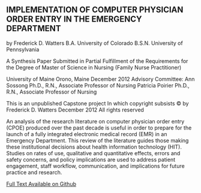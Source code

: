 ## IMPLEMENTATION OF COMPUTER PHYSICIAN ORDER ENTRY IN THE EMERGENCY DEPARTMENT 

by
Frederick D. Watters
B.A. University of Colorado
B.S.N. University of Pennsylvania

A Synthesis Paper
Submitted in Partial Fulfillment of the 
Requirements for the Degree of
Master of Science in Nursing 
(Family Nurse Practitioner)

University of Maine
Orono, Maine
December 2012
Advisory Committee:
Ann Sossong Ph.D., R.N., Associate Professor of Nursing
Patricia Poirier Ph.D., R.N., Associate Professor of Nursing










This is an unpublished Capstone project
In which copyright subsists
© by Frederick D. Watters
December 2012
All rights reserved



An analysis of the research literature on computer physician order entry (CPOE) produced over the past decade is useful in order to prepare for the launch of a fully integrated electronic medical record (EMR) in an Emergency Department. This review of the literature guides those making these institutional decisions about health information technology (HIT).  Studies on rates of use, qualitative and quantitative effects, errors and safety concerns, and policy implications are used to address patient engagement, staff workflow, communication, and implications for future practice and research.

[Full Text Available on Github](https://github.com/nursethestrings/CPOE)

